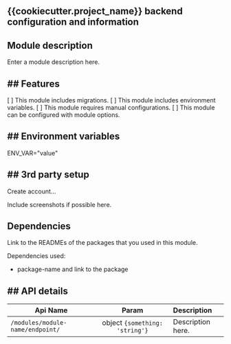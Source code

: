 ##  {{cookiecutter.project_name}} backend configuration and information

## Module description

Enter a module description here.

## ## Features

[ ] This module includes migrations.
[ ] This module includes environment variables.
[ ] This module requires manual configurations.
[ ] This module can be configured with module options.

## ## Environment variables

ENV_VAR="value"

## ## 3rd party setup

Create account...

Include screenshots if possible here.

## Dependencies

Link to the READMEs of the packages that you used in this module.

Dependencies used:
- package-name and link to the package

## ## API details

| Api Name                       | Param        | Description                                                    |
| ------------------------------ |:------------:|:---------------------------------------------------------------|
| `/modules/module-name/endpoint/` | object `{something: 'string'}` | Description here.|
